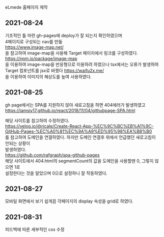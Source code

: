 eLmede 홈페이지 제작    

2021-08-24
----------
기초적인 틀 마련 gh-pages에 deploy가 잘 되는지 확인하였으며        
4페이지로 구성되는 nav를 만듦    
https://www.image-map.net/    
을 참고하여 image-map을 사용해 Target 페이지에서 링크를 구성하였다.   
https://npm.io/package/image-map   
을 이용하여 image-map을 반응형으로 이용하려 하였으나 tsx에서는 오류가 발생하여  Target 컴포넌트를   jsx로 바꿨다
https://waifu2x.me/   
을 이용하여 이미지의 해상도를 높여 사용하였다.   

2021-08-25
----------
gh page에서는 SPA를 지원하지 않아 새로고침을 하면 404에러가 발생하였고    
https://iamsjy17.github.io/react/2018/11/04/githubpage-SPA.html     

해당 사이트를 참고하여 수정하였다.    
https://velog.io/@ricale/Create-React-App-%EC%9C%BC%EB%A1%9C-GitHub-Pages-%EC%A0%81%EC%9A%A9%ED%95%98%EA%B8%B0    
를 참고하여 도메인을 연결하였다. 하지만 도메인 연결후 위에서 언급했던 새로고침이 안되는 상황이    
발생하였다.    
https://github.com/rafgraph/spa-github-pages    
해당 사이트에서 404.html의 segmentCount의 값을 도메인을 사용할땐 0, 그렇지 않으면 1로    
설정한다는 것을 알았으며 0으로 설정하니 잘 작동하였다.   

2021-08-27
----------
모바일 화면에서 보기 쉽게끔 각페이지의 display 속성을 grid로 하였다.     


2021-08-31
----------
피드백에 따른 세부적인 css 수정

